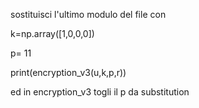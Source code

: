 sostituisci l'ultimo modulo del file con 

k=np.array([1,0,0,0])

p= 11

print(encryption_v3(u,k,p,r))


ed in encryption_v3 togli il p da substitution
